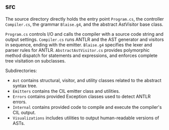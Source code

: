 ## src

The source directory directly holds the entry point `Program.cs`, the controller `Compiler.cs`, the grammar `Blaise.g4`, and the abstract AstVisitor base class.

`Program.cs` controls I/O and calls the compiler with a source code string and output settings.
`Compiler.cs` runs ANTLR and the AST generator and visitors in sequence, ending with the emitter.
`Blaise.g4` specifies the lexer and parser rules for ANTLR.
`AbstractAstVisitor.cs` provides polymorphic method dispatch for statements and expressions, and enforces complete tree visitation on subclasses.

Subdirectories:
- `Ast` contains structural, visitor, and utility classes related to the abstract syntax tree.
- `Emitters` contains the CIL emitter class and utilities.
- `Errors` contains provided Exception classes used to detect ANTLR errors.
- `Internal` contains provided code to compile and execute the compiler's CIL output.
- `Visualizations` includes utilities to output human-readable versions of ASTs.